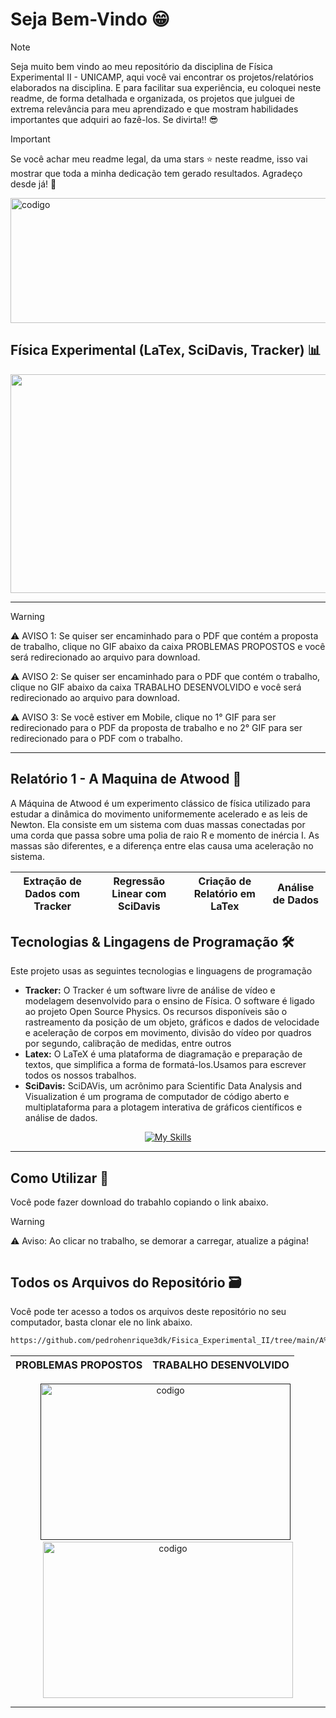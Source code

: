 # Seja Bem-Vindo 😁


> [!NOTE]
> Seja muito bem vindo ao meu repositório da disciplina de Física Experimental II - UNICAMP, aqui você vai encontrar os projetos/relatórios elaborados na disciplina. E para facilitar sua experiência, eu coloquei neste readme, 
>  de forma detalhada e organizada, os projetos que julguei de extrema relevância para meu aprendizado e que mostram habilidades importantes que adquiri ao fazê-los. Se divirta!! 😎

>[!IMPORTANT]
> Se você achar meu readme legal, da uma stars ⭐ neste readme, isso vai mostrar que toda a minha dedicação tem gerado resultados. Agradeço desde já! 🤝




<img src="https://github.com/user-attachments/assets/16a79a0e-238e-403f-b7e0-84c770e0d202" alt = "codigo" width="1200" height="200">


## Física Experimental (LaTex, SciDavis, Tracker) 📊

<div align='center'>


<img src="" alt = "codigo" width="1200" height="350">

</div>

___

> [!WARNING]
>⚠️ AVISO 1: Se quiser ser encaminhado para o PDF que contém a proposta de trabalho, clique no GIF abaixo da caixa PROBLEMAS PROPOSTOS e você será redirecionado ao arquivo para download.&nbsp;
>
> ⚠️ AVISO 2: Se quiser ser encaminhado para o PDF que contém o trabalho, clique no GIF abaixo da caixa TRABALHO DESENVOLVIDO e você será redirecionado ao arquivo para download.&nbsp;
>
> ⚠️ AVISO 3: Se você estiver em Mobile, clique no 1° GIF para ser redirecionado para o PDF da proposta de trabalho e no 2° GIF para ser redirecionado para o PDF com o trabalho.

___

## Relatório 1 - A Maquina de Atwood 📄

A Máquina de Atwood é um experimento clássico de física utilizado para estudar a dinâmica do movimento uniformemente acelerado e as leis de Newton. Ela consiste em um sistema com duas massas  conectadas por uma corda que passa sobre uma polia de raio R e momento de inércia I. As massas são diferentes, e a diferença entre elas causa uma aceleração no sistema.

|Extração de Dados com Tracker |Regressão Linear com SciDavis | Criação de Relatório em LaTex | Análise de Dados |
|-------------------|------------------------------------------------------------|--------------------|-----------------------------------|

## Tecnologias & Lingagens de Programação 🛠️ 

Este projeto usas as seguintes tecnologias e linguagens de programação
* <strong>Tracker:</strong> O Tracker é um software livre de análise de vídeo e modelagem desenvolvido para o ensino de Física. O software é ligado ao projeto Open Source Physics. Os recursos disponíveis são o rastreamento da posição de um objeto, gráficos e dados de velocidade e aceleração de corpos em movimento, divisão do vídeo por quadros por segundo, calibração de medidas, entre outros
* <strong>Latex:</strong> O LaTeX é uma plataforma de diagramação e preparação de textos, que simplifica a forma de formatá-los.Usamos para escrever todos os nossos trabalhos.
* <strong>SciDavis:</strong> SciDAVis, um acrônimo para Scientific Data Analysis and Visualization é um programa de computador de código aberto e multiplataforma para a plotagem interativa de gráficos científicos e análise de dados. 

<div align="center">
 
[![My Skills](https://skillicons.dev/icons?i=octave,latex)](https://skillicons.dev)

</div>

---

## Como Utilizar 🚀
Você pode fazer download do trabahlo copiando o link abaixo.
>[!WARNING]
> ⚠️ Aviso: Ao clicar no trabalho, se demorar a carregar, atualize a página!


```bash

```
## Todos os Arquivos do Repositório 🗃️
Você pode ter acesso a todos os arquivos deste repositório no seu computador, basta clonar ele no link abaixo.

```bash
https://github.com/pedrohenrique3dk/Fisica_Experimental_II/tree/main/A%20M%C3%A1quina%20de%20Atwood
```

</div>



<div align='center'>



| PROBLEMAS PROPOSTOS|TRABALHO DESENVOLVIDO|
|---------------------------------------------|--------------------------------------------------|

<a href=""><img src="" alt = "codigo" width="400" height="250" max-width = 100%></a>&nbsp;&nbsp; <a href="https://github.com/pedrohenrique3dk/Fisica_Experimental_II/blob/main/A%20M%C3%A1quina%20de%20Atwood/1__Relat%C3%B3rio_F_259.pdf"><img src="" alt = "codigo" width="400" height="250" max-width=100%></a>

</div>

---
